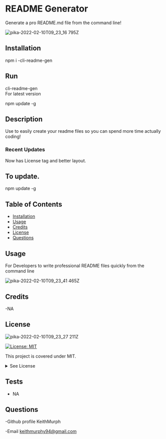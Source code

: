 

#  README Generator
Generate a pro README.md file from the command line!



![pika-2022-02-10T09_23_16 795Z](https://user-images.githubusercontent.com/85463607/153377110-71c013a9-7470-4964-bd2f-d7ff06bdf011.png)



## Installation
npm i -cli-readme-gen
  ## Run
cli-readme-gen
<br>
For latest version
<br>

npm update -g



## Description
Use to easily create your readme files so you can spend more time actually coding!



  ### Recent Updates
Now has License tag and better layout.
## To update.

npm update -g

## Table of Contents
  - [Installation](#howToInstall)
  - [Usage](#usage)
  - [Credits](#credits)
  - [License](#license)
  - [Questions](#questions)



## Usage
For Developers to write professional README files quickly from the command line

![pika-2022-02-10T09_23_41 465Z](https://user-images.githubusercontent.com/85463607/153377230-bc83446d-4d53-4622-9c69-5dc1c8a82f60.png)

    

## Credits
  -NA

## License
![pika-2022-02-10T09_23_27 211Z](https://user-images.githubusercontent.com/85463607/153377186-68fe2cb5-9bd9-4c46-bda5-086f352d665d.png)


  [![License: MIT](https://img.shields.io/badge/License-MIT-yellow.svg)](https://opensource.org/licenses/MIT)
  
  This project is covered under MIT.
  <details>
    <summary>
      See License
    </summary> 
  
  ```
  Copyright <2022> <Keith Murphy>
  Permission is hereby granted, free of charge, to any person obtaining a copy of this software and associated documentation files (the "Software"), to deal in the Software without restriction, including without limitation the rights to use, copy, modify, merge, publish, distribute, sublicense, and/or sell copies of the Software, and to permit persons to whom the Software is furnished to do so, subject to the following conditions:
  The above copyright notice and this permission notice shall be included in all copies or substantial portions of the Software.
  
  THE SOFTWARE IS PROVIDED "AS IS", WITHOUT WARRANTY OF ANY KIND, EXPRESS OR IMPLIED, INCLUDING BUT NOT LIMITED TO THE WARRANTIES OF MERCHANTABILITY, FITNESS FOR A PARTICULAR PURPOSE AND NONINFRINGEMENT. IN NO EVENT SHALL THE AUTHORS OR COPYRIGHT HOLDERS BE LIABLE FOR ANY CLAIM, DAMAGES OR OTHER LIABILITY, WHETHER IN AN ACTION OF CONTRACT, TORT OR OTHERWISE, ARISING FROM, OUT OF OR IN CONNECTION WITH THE SOFTWARE OR THE USE OR OTHER DEALINGS IN THE SOFTWARE.
  ```
  </details>
  


## Tests

- NA

## Questions

  -Github profile
  KeithMurph

  -Email
  keithmurphy94@gmail.com
  
